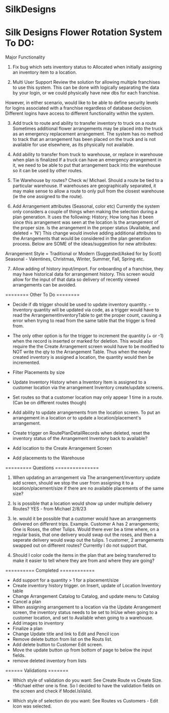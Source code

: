 # SilkDesigns
Silk Designs Flower Rotation System
To DO:
=======
Major Functionality

1) Fix bug which sets inventory status to Allocated when initially assigning an inventory item to a location.

2) Multi User Support Review the solution for allowing multiple franchises to use this system. This can be done with logically separating the data by your login, or we could physically have new dbs for each franchise.

However, in either scenario, would like to be able to define security levels for logins associated with a franchise regardless of database decision. Different logins have access to different functionality within the system.

3) Add truck to route and ability to transfer inventory to truck on a route Sometimes additional flower arrangements may be placed into the truck as an emergency replacement arrangement. The system has no method to track that an arrangement has been placed on the truck and is not available for use elsewhere, as its physically not available.

4) Add ability to transfer from truck to warehouse, or replace in warehouse when plan is finalized If a truck can have an emergency arrangement in it, we need to be able to put that arrangement back into the warehouse so it can be used by other routes.

5) Tie Warehouse by routes? Check w/ Michael. Should a route be tied to a particular warehouse. If warehouses are geographically separated, it may make sense to allow a route to only pull from the closest warehouse (ie the one assigned to the route).

6) Add Arrangement attributes (Seasonal, color etc) Currently the system only considers a couple of things when making the selection during a plan generation. It uses the following:
  History; How long has it been since this arrangement was seen at the location
  Is the arrangement of the proper size.
  Is the arrangement in the proper status (Available, and deleted = 'N')
  This change would involve adding additional attributes to the Arrangements that would be considered in the plan generation process. Below are SOME of the       ideas/suggestion for new attributes:

  Arrangement Style = Traditional or Modern (Suggested/Asked for by Scott)
  Seasonal - Valentines, Christmas, Winter, Summer, Fall, Spring etc.
  
7) Allow adding of history input/import. For onboarding of a franchise, they may have historical data for arrangement history. This screen would allow for the input of that data so delivery of recently viewed arrangements can be avoided.

========  Other To Do  ========

- Decide if db trigger should be used to update inventory quantity. - Inventory quantity will be updated via code, as a trigger would have to read the ArrangementInventoryTable to get the proper count, causing a error when trying to read from the same table that the trigger is fired from.

- The only other option is for the trigger to increment the quantity (+ or -1) when the record is inserted or marked for deletion. This would also require the the Create Arrangement screen would have to be modified to NOT write the qty to the Arrangement Table. Thus when the newly created inventory is assigned a location, the quantity would then be incremented.

- Filter Placements by size

- Update Inventory History when a Inventory Item is assigned to a customer location via the arrangement Inventory create/update screens.

- Set routes so that a customer location may only appear 1 time in a route. (Can be on different routes though)

- Add ability to update arrangements from the location screen. To put an arrangement in a location or to update a location/placement's arrangement.

- Create trigger on RoutePlanDetailRecords when deleted, reset the inventory status of the Arrangement Inventory back to available?

- Add location to the Create Arrangement Screen

- Add placements to the Warehouse

=========  Questions  ===============

1)  When updating an arrangement via The arrangement/inventory update add screen, should we stop the user from assigning it to a location/placement/size if there are no available placements of the same size?

2)  Is is possible that a location would show up under multiple delivery Routes? YES - from Michael 2/8/23

3)  Ie. would it be possible that a customer would have an arrangements delivered on different trips. Example. Customer A has 2 arrangements; One is Roses, the other Tulips. Would there ever be a time where, on a regular basis, that one delivery would swap out the roses, and then a seperate delivery would swap out the tulips. 1 customer, 2 arrangements swapped out on different routes? Currently I do not support that.

4)  Should I color code the items in the plan that are being transferred to make it easier to tell where they are from and where they are going?

==========  Completed  ============

- Add support for a quantity > 1 for a placement/size
- Create inventory history trigger. on Insert, update of Location Inventory table
- Change Arrangement Catalog to Catalog, and update menu to Catalog
- Cancel a plan
- When assigning arrangement to a location via the Update Arrangement screen, the inventory status needs to be set to InUse when going to a customer location, and set to Available when going to a warehouse.
- Add images to inventory
- Finalize a plan
- Change Update title and link to Edit and Pencil icon
- Remove delete button from list on the Routs list.
- Add delete button to Customer Edit screen.
- Move the update button up from bottom of page to below the input fields.
- remove deleted inventory from lists

======  Validations =======
- Which style of validation do you want: See Create Route vs Create Size. -Michael either one is fine. So I decided to have the validation fields on the screen and check if Model.IsValid.

- Which style of selection do you want: See Routes vs Customers - Edit Icon was selected.
